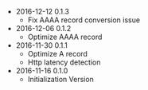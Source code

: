 * 2016-12-12 0.1.3
   * Fix AAAA record conversion issue
* 2016-12-06 0.1.2
   * Optimize AAAA record
* 2016-11-30 0.1.1
   * Optimize A record
   * Http latency detection
* 2016-11-16 0.1.0
   * Initialization Version
